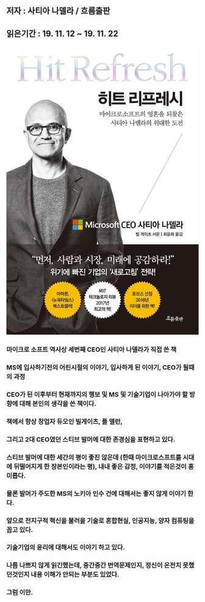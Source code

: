 ## 저자 : 사티아 나델라 / 흐름출판

## 읽은기간 : 19. 11. 12  ~ 19. 11. 22

![Smithsonian Image](../../public/images/books-images/hitrefresh.jpg)

### 마이크로 소프트 역사상 세번째 CEO인 사티아 나델라가 직접 쓴 책

### MS에 입사하기전의 어린시절의 이야기, 입사하게 된 이야기, CEO가 될때의 과정

### CEO가 된 이후부터 현재까지의 행보 및 MS 및 기술기업이 나아가야 할 방향에 대해 본인의 생각을 쓴 책이다.

### 책에서 항상 창업자 듀오인 빌게이츠, 폴 앨런,

### 그리고 2대 CEO였던 스티브 발머에 대한 존경심을 표현하고 있다.

### 스티브 발머에 대한 세간의 평이 좋진 않은데 (한때 마이크로스프트를 시대에 뒤떨어지게 한 장본인이라는 평), 내내 좋은 감정, 이야기를 적은것이 흥미롭다.

### 물론 발머가 주도한 MS의 노키아 인수 건에 대해서는 좋지 않게 이야기 한다.

### 앞으로 전지구적 혁신을 불러올 기술로 혼합현실, 인공지능, 양자 컴퓨팅을 꼽고 있다.

### 기술기업의 윤리에 대해서도 이야기 하고 있다.

### 나름 나쁘지 않게 읽긴했는데, 중간중간 번역문제인지, 정신이 온전치 못했던것인지 내용 이해가 안되는 부분도 있었다.

### 그럼 이만.


